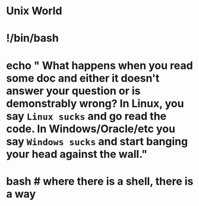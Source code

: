 # Unix World

# !/bin/bash

# echo " What happens when you read some doc and either it doesn't answer your question or is demonstrably wrong? In Linux, you say `Linux sucks` and go read the code. In Windows/Oracle/etc you say `Windows sucks` and start banging your head against the wall."


# bash # where there is a shell, there is a way
